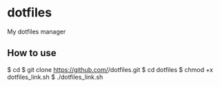 # dotfiles
My dotfiles manager

## How to use
$ cd
$ git clone https://github.com/<Your Account Name>/dotfiles.git
$ cd dotfiles
$ chmod +x dotfiles_link.sh
$ ./dotfiles_link.sh
